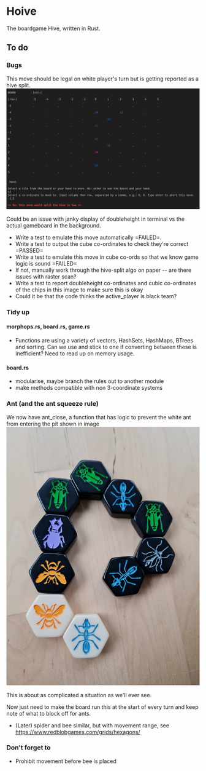 # Hoive
The boardgame Hive, written in Rust.

## To do

### Bugs

This move should be legal on white player's turn but is getting reported as a hive split.
![legal move](/reference/bug.png "legal move bug")



Could be an issue with janky display of doubleheight in terminal vs the actual gameboard in the background.
* Write a test to emulate this move automatically =FAILED=.
* Write a test to output the cube co-ordinates to check they're correct =PASSED=
* Write a test to emulate this move in cube co-ords so that we know game logic is sound =FAILED=
* If not, manually work through the hive-split algo on paper -- are there issues with raster scan?
* Write a test to report doubleheight co-ordinates and cubic co-ordinates of the chips in this image to make sure this is okay
* Could it be that the code thinks the active_player is black team?

### Tidy up

#### morphops.rs, board.rs, game.rs

* Functions are using a variety of vectors, HashSets, HashMaps, BTrees and sorting. Can we use and stick to one if converting between these is inefficient? Need to read up on memory usage.


#### board.rs
* modularise, maybe branch the rules out to another module
* make methods compatible with non 3-coordinate systems



### Ant (and the ant squeeze rule)

We now have ant_close, a function that has logic to prevent the white ant from entering the pit shown in image
![ant squeeze](/reference/ant_squeeze.jpeg "ant squeeze")

This is about as complicated a situation as we'll ever see.

Now just need to make the board run this at the start of every turn and keep note of what to block off for ants.

* (Later) spider and bee similar, but with movement range, see https://www.redblobgames.com/grids/hexagons/


### Don't forget to

* Prohibit movement before bee is placed